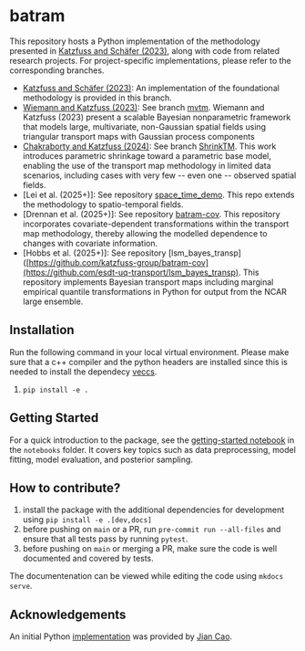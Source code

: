 # batram

This repository hosts a Python implementation of the methodology presented in
[Katzfuss and Schäfer (2023)](https://doi.org/10.1080/01621459.2023.2197158),
along with code from related research projects. For project-specific
implementations, please refer to the corresponding branches.

- [Katzfuss and Schäfer (2023)](https://doi.org/10.1080/01621459.2023.2197158): An implementation of the foundational methodology is provided in this branch.
- [Wiemann and Katzfuss (2023)](https://link.springer.com/article/10.1007/s13253-023-00580-z): See branch
  [mvtm](https://github.com/katzfuss-group/batram/tree/mvtm). Wiemann and Katzfuss (2023) present a scalable Bayesian nonparametric framework that models large, multivariate, non-Gaussian spatial fields using triangular transport maps with Gaussian process components
- [Chakraborty and Katzfuss (2024)](https://arxiv.org/pdf/2409.19208): See branch [ShrinkTM](https://github.com/katzfuss-group/batram/tree/ShrinkTM). This work introduces parametric shrinkage toward a parametric base model, enabling the use of the transport map methodology in limited data scenarios, including cases with very few -- even one -- observed spatial fields.
- [Lei et al. (2025+)]: See repository [space_time_demo](https://github.com/katzfuss-group/space_time_demo). This repo extends the methodology to spatio-temporal fields.
- [Drennan et al. (2025+)]: See repository [batram-cov](https://github.com/katzfuss-group/batram-cov). This repository incorporates covariate-dependent transformations within the transport map methodology, thereby allowing the modelled dependence to changes with covariate information.
- [Hobbs et al. (2025+)]: See repository [lsm_bayes_transp]([https://github.com/katzfuss-group/batram-cov](https://github.com/esdt-uq-transport/lsm_bayes_transp). This repository implements Bayesian transport maps including marginal empirical quantile transformations in Python for output from the NCAR large ensemble.

## Installation

Run the following command in your local virtual environment. Please make sure
that a c++ compiler and the python headers are installed since this is needed to
install the dependecy [veccs](https://github.com/katzfuss-group/veccs).

1. `pip install -e .`

## Getting Started

For a quick introduction to the package, see the [getting-started notebook](notebooks/getting-started.ipynb) in the `notebooks` folder. It covers
key topics such as data preprocessing, model fitting, model evaluation, and
posterior sampling.



## How to contribute?

1. install the package with the additional dependencies for development using
   `pip install -e .[dev,docs]`
2. before pushing on `main` or a PR, run `pre-commit run --all-files` and ensure
   that all tests pass by running `pytest`.
3. before pushing on `main` or merging a PR, make sure the code is well
   documented and covered by tests.

The documentenation can be viewed while editing the code using `mkdocs serve`.

## Acknowledgements

An initial Python
[implementation](https://github.com/katzfuss-group/BaTraMaSpa_py) was provided
by [Jian Cao](https://www.uh.edu/nsm/math/people/faculty/index.php#assistantprof).

